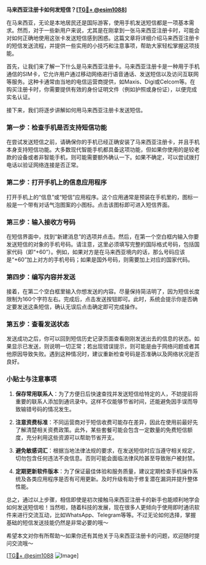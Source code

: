 **马来西亚注册卡如何发短信？[[TG💪+ @esim1088](https://t.me/s/esim1088)]**

在马来西亚，无论是本地居民还是国际游客，使用手机发送短信都是一项基本需求。然而，对于一些新用户来说，尤其是在刚拿到一张马来西亚注册卡时，可能会对如何正确地使用这张卡发送短信感到困惑。这篇文章将详细介绍马来西亚注册卡的短信发送流程，并提供一些实用的小技巧和注意事项，帮助大家轻松掌握这项技能。

首先，让我们来了解一下什么是马来西亚注册卡。马来西亚注册卡是一种用于手机通信的SIM卡，它允许用户通过移动网络进行语音通话、发送短信以及访问互联网等服务。这种卡通常由当地的电信运营商提供，如Maxis、Digi或Celcom等。在购买注册卡时，你需要提供有效的身份证明文件（例如护照或身份证），以便完成实名认证。

接下来，我们将逐步讲解如何用马来西亚注册卡发送短信。

### **第一步：检查手机是否支持短信功能**

在尝试发送短信之前，请确保你的手机已经正确安装了马来西亚注册卡，并且手机本身支持短信功能。大多数现代智能手机都具备这项功能，但如果你使用的是较老款的设备或者非智能手机，则可能需要额外确认一下。如果不确定，可以尝试拨打电话以验证网络连接是否正常。

### **第二步：打开手机上的信息应用程序**

打开手机上的“信息”或“短信”应用程序。这个应用通常是预装在手机里的，图标一般是一个带有对话气泡图案的小图标。点击该图标即可进入短信界面。

### **第三步：输入接收方号码**

在短信界面中，找到“新建消息”的选项并点击。然后，在第一个空白框内输入你要发送短信的对象的手机号码。请注意，这里必须填写完整的国际格式号码，包括国家代码（即“+60”）。例如，如果对方是在马来西亚境内的话，那么号码应该是“+60”加上对方的手机号码；如果是国外号码，则需要加上对应的国家代码。

### **第四步：编写内容并发送**

接着，在第二个空白框里输入你想发送的内容。尽量保持简洁明了，因为短信长度限制为160个字符左右。完成后，点击发送按钮即可。此时，系统会提示你是否确定要发送这条短信，确认无误后点击确定即可完成操作。

### **第五步：查看发送状态**

发送成功之后，你可以回到短信历史记录页面查看刚刚发送出去的信息的状态。如果显示已发送，则说明一切正常；若出现错误提示，则可能是由于网络问题或者其他原因导致失败。遇到这种情况时，建议重新检查号码是否准确以及网络状况是否良好。

### **小贴士与注意事项**

1. **保存常用联系人**：为了方便日后快速查找并发送短信给特定的人，不妨提前将重要的联系人添加到通讯录中。这样不仅能够节省时间，还能避免因手误而导致输错号码的情况发生。
   
2. **注意资费标准**：不同运营商对于短信收费可能存在差异，因此在使用前最好先了解清楚相关资费政策。此外，某些套餐可能会包含一定数量的免费短信额度，充分利用这些资源可以帮助节省开支。
   
3. **避免敏感词汇**：根据当地法律法规的要求，在发送短信时应当遵守相关规定，切勿包含任何违法不良信息。否则可能会面临法律风险甚至导致账户被封禁。
   
4. **定期更新软件版本**：为了保证最佳体验和服务质量，建议定期检查手机操作系统及各类应用程序是否有可用更新。及时升级有助于修复潜在漏洞并提升整体性能。

总之，通过以上步骤，相信即使是初次接触马来西亚注册卡的新手也能顺利地学会如何发送短信啦！当然啦，随着科技的发展，现在很多人更倾向于使用即时通讯软件来进行交流互动，比如WhatsApp、Telegram等等。不过无论如何选择，掌握基础的短信发送技能仍然是非常必要的哦～

希望本文对你有所帮助～如果你还有其他关于马来西亚注册卡的问题，欢迎随时提问交流哦～

[[TG💪+ @esim1088](https://t.me/s/esim1088) ![Image](https://i.postimg.cc/4NQfJmqS/Snipaste-2025-05-13-00-14-12.png)]